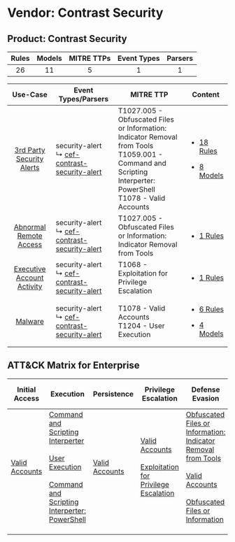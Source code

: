Vendor: Contrast Security
=========================
Product: Contrast Security
--------------------------
| Rules | Models | MITRE TTPs | Event Types | Parsers |
|:-----:|:------:|:----------:|:-----------:|:-------:|
|  26   |   11   |     5      |      1      |    1    |

|                                     Use-Case                                     | Event Types/Parsers                                                                                           | MITRE TTP                                                                                                                                                            | Content                                                                                                                                   |
|:--------------------------------------------------------------------------------:| ------------------------------------------------------------------------------------------------------------- | -------------------------------------------------------------------------------------------------------------------------------------------------------------------- | ----------------------------------------------------------------------------------------------------------------------------------------- |
|  [3rd Party Security Alerts](../../../UseCases/uc_3rd_party_security_alerts.md)  |  security-alert<br> ↳ [cef-contrast-security-alert](Parsers/parserContent_cef-contrast-security-alert.md)<br> | T1027.005 - Obfuscated Files or Information: Indicator Removal from Tools<br>T1059.001 - Command and Scripting Interperter: PowerShell<br>T1078 - Valid Accounts<br> | [<ul><li>18 Rules</li></ul><ul><li>8 Models</li></ul>](Rules_Models/r_m_contrast_security_contrast_security_3rd_Party_Security_Alerts.md) |
|     [Abnormal Remote Access](../../../UseCases/uc_abnormal_remote_access.md)     |  security-alert<br> ↳ [cef-contrast-security-alert](Parsers/parserContent_cef-contrast-security-alert.md)<br> | T1027.005 - Obfuscated Files or Information: Indicator Removal from Tools<br>                                                                                        | [<ul><li>1 Rules</li></ul>](Rules_Models/r_m_contrast_security_contrast_security_Abnormal_Remote_Access.md)                               |
| [Executive Account Activity](../../../UseCases/uc_executive_account_activity.md) |  security-alert<br> ↳ [cef-contrast-security-alert](Parsers/parserContent_cef-contrast-security-alert.md)<br> | T1068 - Exploitation for Privilege Escalation<br>                                                                                                                    | [<ul><li>1 Rules</li></ul>](Rules_Models/r_m_contrast_security_contrast_security_Executive_Account_Activity.md)                           |
|                    [Malware](../../../UseCases/uc_malware.md)                    |  security-alert<br> ↳ [cef-contrast-security-alert](Parsers/parserContent_cef-contrast-security-alert.md)<br> | T1078 - Valid Accounts<br>T1204 - User Execution<br>                                                                                                                 | [<ul><li>6 Rules</li></ul><ul><li>4 Models</li></ul>](Rules_Models/r_m_contrast_security_contrast_security_Malware.md)                    |

ATT&CK Matrix for Enterprise
----------------------------
| Initial Access                                                      | Execution                                                                                                                                                                                                                                                       | Persistence                                                         | Privilege Escalation                                                                                                                                          | Defense Evasion                                                                                                                                                                                                                                                               | Credential Access | Discovery | Lateral Movement | Collection | Command and Control | Exfiltration | Impact |
| ------------------------------------------------------------------- | --------------------------------------------------------------------------------------------------------------------------------------------------------------------------------------------------------------------------------------------------------------- | ------------------------------------------------------------------- | ------------------------------------------------------------------------------------------------------------------------------------------------------------- | ----------------------------------------------------------------------------------------------------------------------------------------------------------------------------------------------------------------------------------------------------------------------------- | ----------------- | --------- | ---------------- | ---------- | ------------------- | ------------ | ------ |
| [Valid Accounts](https://attack.mitre.org/techniques/T1078)<br><br> | [Command and Scripting Interperter](https://attack.mitre.org/techniques/T1059)<br><br>[User Execution](https://attack.mitre.org/techniques/T1204)<br><br>[Command and Scripting Interperter: PowerShell](https://attack.mitre.org/techniques/T1059/001)<br><br> | [Valid Accounts](https://attack.mitre.org/techniques/T1078)<br><br> | [Valid Accounts](https://attack.mitre.org/techniques/T1078)<br><br>[Exploitation for Privilege Escalation](https://attack.mitre.org/techniques/T1068)<br><br> | [Obfuscated Files or Information: Indicator Removal from Tools](https://attack.mitre.org/techniques/T1027/005)<br><br>[Valid Accounts](https://attack.mitre.org/techniques/T1078)<br><br>[Obfuscated Files or Information](https://attack.mitre.org/techniques/T1027)<br><br> |                   |           |                  |            |                     |              |        |